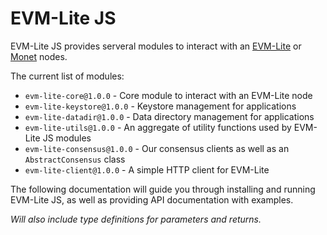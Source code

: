 # EVM-Lite JS

EVM-Lite JS provides serveral modules to interact with an [EVM-Lite]() or [Monet]() nodes.

The current list of modules:

-   `evm-lite-core@1.0.0` - Core module to interact with an EVM-Lite node
-   `evm-lite-keystore@1.0.0` - Keystore management for applications
-   `evm-lite-datadir@1.0.0` - Data directory management for applications
-   `evm-lite-utils@1.0.0` - An aggregate of utility functions used by EVM-Lite JS modules
-   `evm-lite-consensus@1.0.0` - Our consensus clients as well as an `AbstractConsensus` class
-   `evm-lite-client@1.0.0` - A simple HTTP client for EVM-Lite

The following documentation will guide you through installing and running EVM-Lite JS, as well as providing API documentation with examples.

_Will also include type definitions for parameters and returns._
